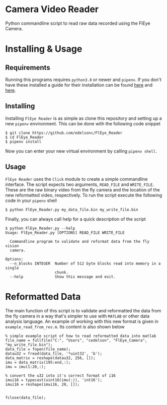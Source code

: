 # Camera Video Reader
Python commandline script to read raw data recorded using the FlEye Camera.

# Installing & Usage

## Requirements
Running this programs requires `python3.8` or newer and `pipenv`. If you don't have these installed a guide for their installation can be found [here](https://www.python.org/downloads/) and [here](https://docs.python-guide.org/dev/virtualenvs/#:~:text=Pipenv%20%26%20Virtual%20Environments%20%C2%B6%201%20Make%20sure,installed%20packages%20%C2%B6.%20...%205%20Next%20steps%20%C2%B6).

## Installing
Installing `FlEye Reader` is as simple as clone this repository and setting up a new `pipenv` environment. This can be done with the following code snippet

```
$ git clone https://github.com/edelsonc/FlEye_Reader
$ cd FlEye_Reader
$ pipenv install
```
Now you can enter your new virtual environment by calling `pipenv shell`.

## Usage
`FlEye Reader` uses the `Click` module to create a simple commandline interface. The script expects two arguments, `READ_FILE` and `WRITE_FILE`. These are the raw binary video from the fly camera and the location of the new reformatted video, respectively. To run the script execute the following code in your `pipenv` shell

```
$ python FlEye_Reader.py my_data_file.bin my_write_file.bin
```
Finally, you can always call help for a quick description of the script
```
$ python FlEye_Reader.py --help
Usage: FlEye_Reader.py [OPTIONS] READ_FILE WRITE_FILE

  Commandline program to validate and reformat data from the fly vision
  camera.

Options:
  --n_blocks INTEGER  Number of 512 byte blocks read into memory in a single
                      chunk.
  --help              Show this message and exit.
```

# Reformatted Data
The main function of this script is to validate and reformatted the data from the fly camera in a way that's simpler to use with `MATLAB` or other data analysis language. An example of working with this new format is given in `example_read_from_res.m`. Its content is also shown below

```
% simple example script of how to read reformatted data into matlab
file_name = fullfile("C:", "Users", "cedelson", "FlEye_Camera", "my_write_file.bin");
data_file = fopen(file_name);
datau32 = fread(data_file, '*uint32', 'b');
data_matrix = reshape(datau32, 256, []);
imu = data_matrix(195:end,:);
imu = imu(1:20,:);

% convert the u32 into it's correct format of i16
imui16 = typecast(uint16(imu(:)), 'int16');
imui16 = reshape(imui16, 20, []);


fclose(data_file);
```
